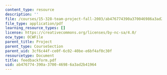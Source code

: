 ```yaml
---
content_type: resource
description: ''
file: /courses/15-328-team-project-fall-2003/ab476774390a370046986a3ad2b41964_feedbackform.pdf
file_type: application/pdf
learning_resource_types: []
license: https://creativecommons.org/licenses/by-nc-sa/4.0/
ocw_type: OCWFile
parent_title: Project
parent_type: CourseSection
parent_uid: 3cf6c44f-ce0f-6c02-40be-e6bf4af0c30f
resourcetype: Document
title: feedbackform.pdf
uid: ab476774-390a-3700-4698-6a3ad2b41964
---
```

